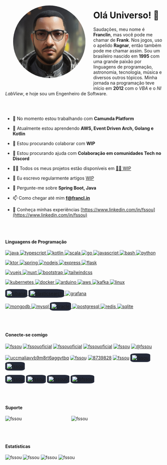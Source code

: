<img align="left" height="230px" style="margin: 25px;border-radius: 100%; box-shadow: 0px 0px 25px rgba(255, 255, 255, 0.25), inset 0px 0px 10px rgba(0, 0, 0, 0.5);" src="assets/img/personal/ia/IMG_0203.JPG" alt="Foto perfil gerada por IA" />

# Olá Universo! 👋

Saudações, meu nome é **Franclin**, mas você pode me chamar de **Frank**. Nos jogos, uso o apelido **Ragnar**, então também pode me chamar assim. Sou um brasileiro nascido em **1995** com uma grande paixão por linguagens de programação, astronomia, tecnologia, música e diversos outros tópicos. Minha jornada na programação teve início em **2012** com o _VBA_ e o _NI LabView_, e hoje sou um Engenheiro de Software.

<br/>
<br/>

- 🔭 No momento estou trabalhando com **Camunda Platform**

- 🌱 Atualmente estou aprendendo **AWS, Event Driven Arch, Golang e Kotlin**

- 👯 Estou procurando colaborar com **WIP**

- 🤝 Estou procurando ajuda com **Colaboração em comunidades Tech no Discord**

- 👨‍💻 Todos os meus projetos estão disponíveis em [👨‍💻 WIP](👨‍💻)

- 📝 Eu escrevo regularmente artigos [WIP](WIP)

- 💬 Pergunte-me sobre **Spring Boot, Java**

- 📫 Como chegar até mim **f@francl.in**

- 📄 Conheça minhas experiências [https://www.linkedin.com/in/fssou](https://www.linkedin.com/in/fssou)

<br/>
<br/>

#### Linguagens de Programação

<p>
    <a href="https://www.java.com" target="_blank" rel="noreferrer"> <img src="https://api.iconify.design/skill-icons:java-dark.svg" alt="java" width="40" height="40"/> </a> 
    <a href="https://www.typescriptlang.org/" target="_blank" rel="noreferrer"> <img src="https://api.iconify.design/skill-icons:typescript.svg" alt="typescript" width="40" height="40"/> </a> 
    <a href="https://kotlinlang.org" target="_blank" rel="noreferrer"> <img src="https://api.iconify.design/skill-icons:kotlin-dark.svg" alt="kotlin" width="40" height="40"/> </a> 
    <a href="https://www.scala-lang.org" target="_blank" rel="noreferrer"> <img src="https://api.iconify.design/skill-icons:scala-dark.svg" alt="scala" width="40" height="40"/> </a> 
    <a href="https://golang.org" target="_blank" rel="noreferrer"> <img src="https://api.iconify.design/skill-icons:golang.svg" alt="go" width="40" height="40"/> </a> 
    <a href="https://developer.mozilla.org/en-US/docs/Web/JavaScript" target="_blank" rel="noreferrer"> <img src="https://api.iconify.design/skill-icons:javascript.svg" alt="javascript" width="40" height="40"/> </a> 
    <a href="https://www.gnu.org/software/bash/" target="_blank" rel="noreferrer"> <img src="https://api.iconify.design/skill-icons:bash-dark.svg" alt="bash" width="40" height="40"/> </a> 
    <a href="https://www.python.org" target="_blank" rel="noreferrer"> <img src="https://api.iconify.design/skill-icons:python-dark.svg" alt="python" width="40" height="40"/> </a> 
</p>
<p>
    <a href="https://ktor.io/" target="_blank" rel="noreferrer"> <img src="https://api.iconify.design/skill-icons:ktor-dark.svg" alt="ktor" width="40" height="40"/> </a> 
    <a href="https://spring.io/" target="_blank" rel="noreferrer"> <img src="https://api.iconify.design/skill-icons:spring-dark.svg" alt="spring" width="40" height="40"/> </a> 
    <a href="https://nodejs.org" target="_blank" rel="noreferrer"> <img src="https://api.iconify.design/skill-icons:nodejs-dark.svg" alt="nodejs" width="40" height="40"/> </a> 
    <a href="https://expressjs.com" target="_blank" rel="noreferrer"> <img src="https://api.iconify.design/skill-icons:expressjs-dark.svg" alt="express" width="40" height="40"/> </a> 
    <a href="https://flask.palletsprojects.com/" target="_blank" rel="noreferrer"> <img src="https://api.iconify.design/skill-icons:flask-dark.svg" alt="flask" width="40" height="40"/> </a> 
</p>
<p>
    <a href="https://vuejs.org/" target="_blank" rel="noreferrer"> <img src="https://api.iconify.design/skill-icons:vuejs-dark.svg" alt="vuejs" width="40" height="40"/> </a>
    <a href="https://nuxt.com/" target="_blank" rel="noreferrer"> <img src="https://api.iconify.design/skill-icons:nuxtjs-dark.svg" alt="nuxt" width="40" height="40"/> </a>
    <a href="https://getbootstrap.com" target="_blank" rel="noreferrer"> <img src="https://api.iconify.design/skill-icons:bootstrap.svg" alt="bootstrap" width="40" height="40"/> </a> 
    <a href="https://tailwindcss.com/" target="_blank" rel="noreferrer"> <img src="https://api.iconify.design/skill-icons:tailwindcss-dark.svg" alt="tailwindcss" width="40" height="40"/> </a> 
</p>
<p>
    <a href="https://kubernetes.io" target="_blank" rel="noreferrer"> <img src="https://api.iconify.design/skill-icons:kubernetes.svg" alt="kubernetes" width="40" height="40"/> </a> 
    <a href="https://www.docker.com/" target="_blank" rel="noreferrer"> <img src="https://api.iconify.design/skill-icons:docker.svg" alt="docker" width="40" height="40"/> </a> 
    <a href="https://www.arduino.cc/" target="_blank" rel="noreferrer"> <img src="https://api.iconify.design/skill-icons:arduino.svg" alt="arduino" width="40" height="40"/> </a> 
    <a href="https://aws.amazon.com" target="_blank" rel="noreferrer"> <img src="https://api.iconify.design/skill-icons:aws-dark.svg" alt="aws" width="40" height="40"/> </a> 
    <a href="https://kafka.apache.org/" target="_blank" rel="noreferrer"> <img src="https://api.iconify.design/skill-icons:kafka.svg" alt="kafka" width="40" height="40"/> </a> 
    <a href="https://www.linux.org/" target="_blank" rel="noreferrer"> <img src="https://api.iconify.design/skill-icons:linux-dark.svg" alt="linux" width="40" height="40"/> </a> 
</p>
<p>
    <a href="https://www.elastic.co/kibana" target="_blank" rel="noreferrer"> <img style="border-radius: 20%; background-color: #242938; padding: 5px;" src="https://api.iconify.design/devicon:kibana.svg" alt="kibana" width="30" height="30"/> </a> 
    <a href="https://www.elastic.co" target="_blank" rel="noreferrer"> <img style="border-radius: 20%; background-color: #242938; padding: 5px;" src="https://api.iconify.design/vscode-icons:file-type-elastic.svg" alt="elasticsearch" width="30" height="30"/> </a> 
    <a href="https://grafana.com" target="_blank" rel="noreferrer"> <img src="https://api.iconify.design/skill-icons:grafana-dark.svg" alt="grafana" width="40" height="40"/> </a> 
</p>
<p>
    <a href="https://www.mongodb.com/" target="_blank" rel="noreferrer"> <img src="https://api.iconify.design/skill-icons:mongodb.svg" alt="mongodb" width="40" height="40"/> </a> 
    <a href="https://www.mysql.com/" target="_blank" rel="noreferrer"> <img src="https://api.iconify.design/skill-icons:mysql-dark.svg" alt="mysql" width="40" height="40"/> </a> 
    <a href="https://www.oracle.com/" target="_blank" rel="noreferrer"> <img style="border-radius: 20%; background-color: #242938; padding: 5px;" src="https://api.iconify.design/devicon:oracle.svg" alt="oracle" width="30" height="30"/> </a> 
    <a href="https://www.postgresql.org" target="_blank" rel="noreferrer"> <img src="https://api.iconify.design/skill-icons:postgresql-dark.svg" alt="postgresql" width="40" height="40"/> </a> 
    <a href="https://redis.io" target="_blank" rel="noreferrer"> <img src="https://api.iconify.design/skill-icons:redis-dark.svg" alt="redis" width="40" height="40"/> </a> 
    <a href="https://www.sqlite.org/" target="_blank" rel="noreferrer"> <img src="https://api.iconify.design/skill-icons:sqlite.svg" alt="sqlite" width="40" height="40"/> </a> 
</p>

<br/>
<br/>

#### Conecte-se comigo

<p>
    <a style="width: 40px; align-items: center; justify-content: center" href="https://linkedin.com/in/fssou" target="blank"><img align="center" src="https://api.iconify.design/skill-icons:linkedin.svg" alt="fssou" width="40" height="40"/></a>
    <a style="width: 40px; align-items: center; justify-content: center" href="https://twitter.com/fssouoficial" target="blank"><img align="center" src="https://api.iconify.design/skill-icons:twitter.svg" alt="fssouoficial" width="40" height="40"/></a>
    <a style="width: 40px; align-items: center; justify-content: center" href="https://instagram.com/fssouoficial" target="blank"><img align="center" src="https://api.iconify.design/skill-icons:instagram.svg?color=%23888888" alt="fssouoficial" width="40" height="40"/></a>
    <a style="width: 40px; align-items: center; justify-content: center" href="https://fb.com/fssouoficial" target="blank"><img align="center" src="https://api.iconify.design/brandico:facebook-rect.svg?color=%231877F2" alt="fssouoficial" width="40" height="40"/></a>
    <a style="width: 40px; align-items: center; justify-content: center" href="https://dev.to/fssou" target="blank"><img align="center" src="https://api.iconify.design/skill-icons:devto-dark.svg" alt="fssou" width="40" height="40"/></a>
    <a style="width: 40px; align-items: center; justify-content: center" href="https://medium.com/@fssou" target="blank"><img align="center" src="https://api.iconify.design/basil:medium-solid.svg?color=%23888888" alt="@fssou" width="40" height="40"/></a>
</p>
<p>
    <a style="width: 40px; align-items: center; justify-content: center" href="https://www.youtube.com/@fssou" target="blank"><img align="center" src="https://api.iconify.design/logos:youtube-icon.svg?color=%23888888" alt="uccmaliavvb9m8rt6aggvtbq" width="40" height="40"/></a>
    <a style="width: 40px; align-items: center; justify-content: center" href="https://www.hackerrank.com/fssou" target="blank"><img style="border-radius: 20%;" align="center" src="https://api.iconify.design/simple-icons:hackerrank.svg?color=%23888888" alt="fssou" width="40" height="40"/></a>
    <a style="width: 40px; align-items: center; justify-content: center" href="https://stackoverflow.com/users/8739828" target="blank"><img align="center" src="https://api.iconify.design/skill-icons:stackoverflow-dark.svg" alt="8739828" width="40" height="40"/></a>
    <a style="width: 40px; align-items: center; justify-content: center" href="https://codepen.io/fssou" target="blank"><img align="center" src="https://api.iconify.design/skill-icons:codepen-dark.svg" alt="fssou" width="40" height="40"/></a>
    <a style="width: 40px; align-items: center; justify-content: center" href="https://codesandbox.com/fssou" target="blank"><img style="border-radius: 20%; background-color: #242938; padding: 5px;" align="center" src="https://api.iconify.design/ph:codesandbox-logo.svg?color=%23ffffff" alt="fssou" width="30" height="30"/></a>
    <a style="width: 40px; align-items: center; justify-content: center" href="https://www.codechef.com/users/fssou" target="blank" width="40px"><img style="border-radius: 20%; background-color: #242938; padding: 5px;" align="center" src="https://api.iconify.design/simple-icons:codechef.svg?color=%23ffffff" alt="fssou" width="30" height="30"/></a>
</p>
<p>
    <a style="width: 40px; align-items: center; justify-content: center" href="https://www.leetcode.com/fssou" target="blank"><img style="border-radius: 20%; background-color: #242938; padding: 5px;" align="center" src="https://api.iconify.design/simple-icons:leetcode.svg?color=%23ffffff" alt="fssou" width="30" height="30"/></a>
    <a style="width: 40px; align-items: center; justify-content: center" href="https://www.topcoder.com/members/fssou" target="blank"><img style="border-radius: 20%; background-color: #242938; padding: 5px;" align="center" src="https://api.iconify.design/simple-icons:topcoder.svg?color=%23ffffff" alt="fssou" width="30" height="30"/></a>
    <a style="width: 40px; align-items: center; justify-content: center" href="https://kaggle.com/fssou0" target="blank"><img style="border-radius: 20%; background-color: #242938; padding: 5px;" align="center" src="https://api.iconify.design/devicon:kaggle.svg?color=%23ffffff" alt="fssou0" width="30" height="30"/></a>
    <a style="width: 40px; align-items: center; justify-content: center" href="https://hashnode.com/@fssou" target="blank"><img style="border-radius: 20%; background-color: #242938; padding: 5px;" align="center" src="https://api.iconify.design/logos:hashnode-icon.svg?color=%23ffffff" alt="@fssou" width="30" height="30"/></a>
</p>

<br/>
<br/>

#### Suporte

<a href="https://www.buymeacoffee.com/fssou"> <img align="left" src="https://cdn.buymeacoffee.com/buttons/v2/default-yellow.png" height="50" width="210" alt="fssou" /></a>
<a href="https://ko-fi.com/fssou"> <img align="left" src="https://cdn.ko-fi.com/cdn/kofi3.png" height="50" width="210" alt="fssou" /></a>

<br/>
<br/>
<br/>
<br/>

#### Estatísticas

<img src="https://github-readme-stats.vercel.app/api/top-langs?username=fssou&show_icons=true&theme=dark&hide_border=true&locale=pt-br&layout=compact" alt="fssou" />
<img src="https://github-readme-stats.vercel.app/api?username=fssou&show_icons=true&theme=dark&hide_border=true&locale=pt-br" alt="fssou" />
<img src="https://github-readme-streak-stats.herokuapp.com/?user=fssou&theme=dark" alt="fssou" />
<img src="https://github-profile-trophy.vercel.app/?username=fssou" alt="fssou" />

